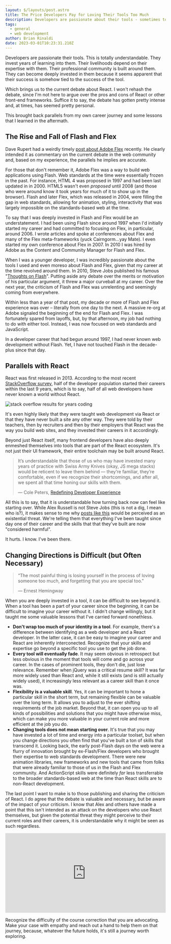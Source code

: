 ```yaml
---
layout: $/layouts/post.astro
title: The Price Developers Pay for Loving Their Tools Too Much
description: Developers are passionate about their tools - sometimes to a fault. There is value in being open to change and new directions.
tags:
  - general
  - web development
author: Brian Rinaldi
date: 2023-03-01T10:23:31.210Z
---
```


Developers are passionate their tools. This is totally understandable. They invest years of learning into them. Their livelihoods depend on their expertise with them. Their professional community is built around them. They can become deeply invested in them because it seems apparent that their success is somehow tied to the success of the tool.

Which brings us to the current debate about React. I won't rehash the debate, since I'm not here to argue over the pros and cons of React or other front-end frameworks. Suffice it to say, the debate has gotten pretty intense and, at times, has seemed pretty personal.

This brought back parallels from my own career journey and some lessons that I learned in the aftermath.

## The Rise and Fall of Flash and Flex

Dave Rupert had a weirdly timely [post about Adobe Flex](https://daverupert.com/2023/02/the-case-for-flex-applications/) recently. He clearly intended it as commentary on the current debate in the web community and, based on my experience, the parallels he implies are accurate.

For those that don't remember it, Adobe Flex was a way to build web applications using Flash. Web standards at the time were essentially frozen in the past. For instance, HTML 4 was proposed in 1997 and had been last updated in in 2000. HTML5 wasn't even _proposed_ until 2008 (and those who were around know it took years for much of it to show up in the browser). Flash and later Flex, which was released in 2004, were filling the gap in web standards, allowing for animation, styling, interactivity that was largely impossible on the standards-based web at the time.

To say that I was deeply invested in Flash and Flex would be an understatement. I had been using Flash since around 1997 when I'd initially started my career and had committed to focusing on Flex, in particular, around 2006. I wrote articles and spoke at conferences about Flex and many of the Flex meta-frameworks (yuck Cairngorm...yay Mate). I even started my own conference about Flex in 2007. In 2010 I was hired by Adobe as the Content and Community Manager for Flash and Flex.

When I was a younger developer, I was incredibly passionate about the tools I used and even moreso about Flash and Flex, given that my career at the time revolved around them. In 2010, Steve Jobs published his famous "[Thoughts on Flash](https://web.archive.org/web/20170615060422/https://www.apple.com/hotnews/thoughts-on-flash/)". Putting aside any debate over the merits or motivation of his particular argument, it threw a major curveball at my career. Over the next year, the criticism of Flash and Flex was unrelenting and seemingly coming from everywhere.

Within less than a year of that post, my decade or more of Flash and Flex experience was over – literally from one day to the next. A massive re-org at Adobe signaled the beginning of the end for Flash and Flex. I was fortunately spared from layoffs, but, by that afternoon, my job had nothing to do with either tool. Instead, I was now focused on web standards and JavaScript.

In a developer career that had begun around 1997, I had never known web development without Flash. Yet, I have not touched Flash in the decade-plus since that day.

## Parallels with React

React was first released in 2013. According to the most recent [StackOverflow survey](https://survey.stackoverflow.co/2022/#section-experience-years-coding), half of the developer population started their careers within the last 9 years, which is to say, half of all web developers have never known a world without React.

![stack overflow results for years coding](/images/posts/years-coding.png)

It's even highly likely that they were taught web development via React or that they have never built a site any other way. They were told by their teachers, then by recruiters and then by their employers that React was the way you build web sites, and they invested their careers in it accordingly.

Beyond just React itself, many frontend developers have also deeply enmeshed themselves into tools that are part of the React ecosystem. It's not just their UI framework, their entire toolchain may be built around React.

> It’s understandable that those of us who may have invested many years of practice with Swiss Army Knives (okay, JS mega stacks) would be reticent to leave them behind — they’re familiar, they’re comfortable, even if we recognize their shortcomings, and after all, we spent all that time honing our skills with them. 
> 
> — Cole Peters, [Redefining Developer Experience](https://begin.com/blog/posts/2023-02-28-redefining-developer-experience)

All this is to say, that it is understandable how turning back now can feel like starting over. While Alex Russell is not Steve Jobs (this is not a dig, I mean who is?), it makes sense to me why [posts like this](https://jamstack.email/link/135808/39ee9d46c5) would be perceived as an existential threat. We're telling them that everything I've been taught since day one of their career and the skills that that they've built are now "considered harmful".

It hurts. I know. I've been there.

## Changing Directions is Difficult (but Often Necessary)

> “The most painful thing is losing yourself in the process of loving someone too much, and forgetting that you are special too."
>
> — Ernest Hemingway

When you are deeply invested in a tool, it can be difficult to see beyond it. When a tool has been a part of your career since the beginning, it can be difficult to imagine your career without it. I didn't change willingly, but it taught me some valuable lessons that I've carried forward nonethless.

* **Don't wrap too much of your identity in a tool**. For example, there's a difference between identifying as a web developer and a React developer. In the latter case, it can be easy to imagine your career and React are inherently interconected. Recognize that your skills and expertise go beyond a specific tool you use to get the job done.
* **Every tool will eventually fade**. It may seem obvious in retrospect but less obvious in the moment that tools will come and go across your career. In the cases of prominent tools, they don't die, just lose relevance. Remember when jQuery was a critical resume skill? It was far more widely used than React and, while it still exists (and is still actually widely used), it increasingly less relevant as a career skill than it once was.
* **Flexibility is a valuable skill**. Yes, it can be important to hone a particular skill in the short term, but remaining flexible can be valuable over the long term. It allows you to adjust to the ever shifting requirements of the job market. Beyond that, it can open you up to all kinds of possibilities and solutions that you might have otherwise miss, which can make you more valuable in your current role and more efficient at the job you do.
* **Changing tools does not mean starting over**. It's true that you may have invested a lot of time and energy into a particular toolset, but when you change directions you often find that you've built a ton of skills that transcend it. Looking back, the early post-Flash days on the web were a flurry of innovation brought by ex-Flash/Flex developers who brought their expertise to web standards development. There were new animation libraries, new frameworks and new tools that came from folks that were already familiar to those of us in the Flash and Flex community. And ActionScript skills were definitely *far* less transferrable to the broader standards-based web at the time than React skills are to non-React development.

The last point I want to make is to those publishing and sharing the criticism of React. I do agree that the debate is valuable and necessary, but be aware of the impact of your criticism. I know that Alex and others have made a point that this isn't intended as an attack on the developers who use React themselves, but given the potential threat they might perceive to their current roles and their careers, it is understandable why it might be seen as such regardless.

<iframe src="https://social.lol/@sophie/109836319615664190/embed" class="mastodon-embed" style="width: 100%; border: 0; min-height:250px;" allowfullscreen="allowfullscreen"></iframe>

Recognize the difficulty of the course correction that you are advocating. Make your case with empathy and reach out a hand to help them on that journey, because, whatever the future holds, it's still a journey worth exploring.
